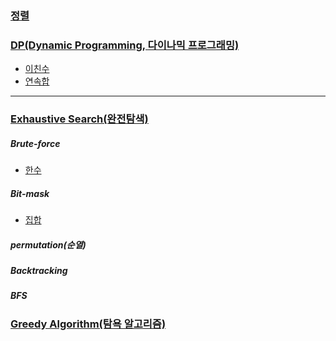### [정렬]()

### [DP(Dynamic Programming, 다이나믹 프로그래밍)](https://github.com/kHeNoTbB/Algorithm/tree/master/DP) 
* [이친수](https://github.com/kHeNoTbB/Algorithm/blob/master/baekjoon/2193.c)
* [연속합](https://github.com/kHeNoTbB/Algorithm/blob/master/baekjoon/1912.c)

---


### [Exhaustive Search(완전탐색)](https://github.com/kHeNoTbB/Algorithm/tree/master/Exhaustive%20Search)
##### Brute-force
* [한수](https://github.com/kHeNoTbB/Algorithm/blob/master/baekjoon/1065.c)
##### Bit-mask
* [집합](https://github.com/kHeNoTbB/Algorithm/blob/master/baekjoon/11723.c)
##### permutation(순열)
##### Backtracking
##### BFS

### [Greedy Algorithm(탐욕 알고리즘)](https://github.com/kHeNoTbB/Algorithm/tree/master/Greedy)
